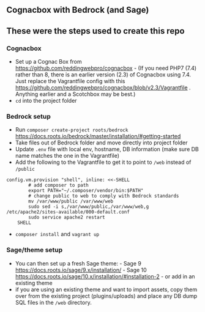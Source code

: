 ## Cognacbox with Bedrock (and Sage)

## These were the steps used to create this repo

### Cognacbox
* Set up a Cognac Box from https://github.com/reddingwebpro/cognacbox 
        - (If you need PHP7 (7.4) rather than 8, there is an earlier version (2.3) of Cognacbox using 7.4. Just replace the Vagrantfile config with this https://github.com/reddingwebpro/cognacbox/blob/v2.3/Vagrantfile . Anything earlier and a Scotchbox may be best.)
* `cd` into the project folder

### Bedrock setup
* Run `composer create-project roots/bedrock` https://docs.roots.io/bedrock/master/installation/#getting-started 
* Take files out of Bedrock folder and move directly into project folder
* Update `.env` file with local env, hostname, DB information (make sure DB name matches the one in the Vagrantfile)
* Add the following to the Vagrantfile to get it to point to `/web` instead of `/public`

```
config.vm.provision "shell", inline: <<-SHELL
        # add composer to path
        export PATH="~/.composer/vendor/bin:$PATH"
        # change public to web to comply with Bedrock standards
        mv /var/www/public /var/www/web
        sudo sed -i s,/var/www/public,/var/www/web,g /etc/apache2/sites-available/000-default.conf
        sudo service apache2 restart
    SHELL
```

* `composer install` and `vagrant up`

### Sage/theme setup
* You can then set up a fresh Sage theme: 
        - Sage 9 https://docs.roots.io/sage/9.x/installation/
        - Sage 10 https://docs.roots.io/sage/10.x/installation/#installation-2
        - or add in an existing theme
* if you are using an existing theme and want to import assets, copy them over from the existing project (plugins/uploads) and place any DB dump SQL files in the `/web` directory.
